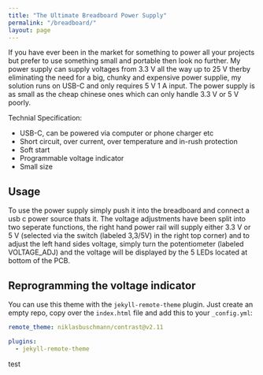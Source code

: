 ```yaml
---
title: "The Ultimate Breadboard Power Supply"
permalink: "/breadboard/"
layout: page
---
```


If you have ever been in the market for something to power all your projects but prefer to use something small and portable then look no further. My power supply can supply voltages from 3.3 V all the way up to 25 V therby eliminating the need for a big, chunky and expensive power supplie, my solution runs on USB-C and only requires 5 V 1 A input. The power supply is as small as the cheap chinese ones which can only handle 3.3 V or 5 V poorly. 


Technial Specification:
* USB-C, can be powered via computer or phone charger etc 
* Short circuit, over current, over temperature and in-rush protection
* Soft start
* Programmable voltage indicator 
* Small size 

## Usage
To use the power supply simply push it into the breadboard and connect a usb c power source thats it. The voltage adjustments have been split into two seperate functions, the right hand power rail will supply either 3.3 V or 5 V (selected via the switch (labeled 3,3/5V) in the right top corner) and to adjust the left hand sides voltage, simply turn the potentiometer (labeled VOLTAGE_ADJ) and the voltage will be displayed by the 5 LEDs located at bottom of the PCB. 


## Reprogramming the voltage indicator

You can use this theme with the `jekyll-remote-theme` plugin. Just create an empty repo, copy over the `index.html` file and add this to your `_config.yml`:

```yaml
remote_theme: niklasbuschmann/contrast@v2.11

plugins:
  - jekyll-remote-theme
```

test

